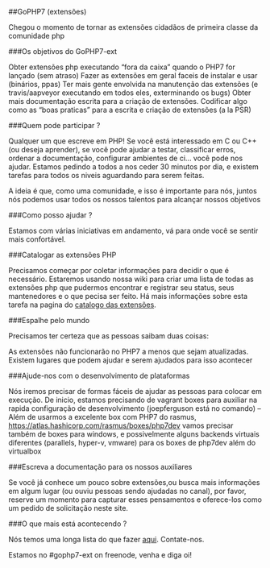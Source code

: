 ##GoPHP7 (extensões) 

Chegou o momento de tornar as extensões cidadãos de primeira classe da comunidade php

###Os objetivos do GoPHP7-ext 

Obter extensões php executando “fora da caixa” quando o PHP7 for lançado (sem atraso)
Fazer as extensões em geral faceis de instalar e usar (binários, ppas)
Ter mais gente envolvida na manutenção das extensões (e travis/aapveyor executando em todos eles, exterminando os bugs)
Obter mais documentação escrita para a criação de extensões.
Codificar algo como as “boas praticas” para a escrita e criação de extensões (a la PSR)

###Quem pode participar ?

Qualquer um que escreve em PHP! 
  Se você está interessado em C ou C++ (ou deseja aprender), se você pode ajudar a testar, classificar erros, ordenar a documentação, configurar ambientes de ci... você pode nos ajudar. 
Estamos pedindo a todos a nos ceder 30 minutos por dia, e existem tarefas para todos os niveis aguardando para serem feitas.

A ideia é que, como uma comunidade, e isso é importante para nós, juntos nós podemos usar todos os nossos talentos para alcançar nossos objetivos

###Como posso ajudar ?

Estamos com várias iniciativas em andamento, vá para onde você se sentir mais confortável.

###Catalogar as extensões PHP

Precisamos começar por coletar informações para decidir o que é necessário. Estaremos usando nossa wiki para criar uma lista de todas as extensões php que pudermos encontrar e registrar seu status, seus mantenedores e o que pecisa ser feito. Há mais informações sobre esta tarefa na pagina do <a href='http://gophp7.org/gophp7-ext/extensions-catalog.html'>catalogo das extensões</a>.

###Espalhe pelo mundo

Precisamos ter certeza que as pessoas saibam duas coisas:
  
  As extensões não funcionarão no PHP7 a menos que sejam atualizadas.
Existem lugares que podem ajudar e serem ajudados para isso acontecer  

###Ajude-nos com o desenvolvimento de plataformas

Nós iremos precisar de formas fáceis de ajudar as pessoas para colocar em execução. 
De inicio, estamos precisando de vagrant boxes para auxiliar na rapida configuração de desenvolvimento (joepferguson está no comando) – Além de usarmos a excelente box com PHP7 do rasmus, <a href='https://atlas.hashicorp.com/rasmus/boxes/php7dev '>https://atlas.hashicorp.com/rasmus/boxes/php7dev</a> vamos precisar também de boxes para windows, e possivelmente alguns backends virtuais diferentes (parallels, hyper-v, vmware) para os boxes de php7dev além do virtualbox

###Escreva a documentação para os nossos auxiliares

Se você já conhece um pouco sobre extensões,ou busca mais informações em algum lugar (ou ouviu pessoas sendo ajudadas no canal), por favor, reserve um momento para capturar esses pensamentos e oferece-los como um pedido de solicitação neste site.

###O que mais está acontecendo ?

Nós temos uma longa lista do que fazer <a href='http://gophp7.org/gophp7-ext/todo.html'>aqui</a>.
Contate-nos.

Estamos no #gophp7-ext on freenode, venha e diga oi!